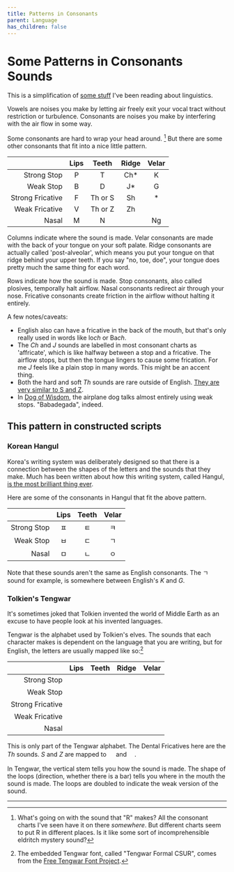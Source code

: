 ```yaml
---
title: Patterns in Consonants
parent: Language
has_children: false
---
```


# Some Patterns in Consonants Sounds 

This is a simplification of [some stuff](https://en.wikipedia.org/wiki/International_Phonetic_Alphabet_chart) I've been reading about linguistics.

Vowels are noises you make by letting air freely exit your vocal tract without restriction or turbulence.
Consonants are noises you make by interfering with the air flow in some way.

Some consonants are hard to wrap your head around. [^noteaboutR]
But there are some other consonants that fit into a nice little pattern.

[^noteaboutR]: What's going on with the sound that "R" makes? All the consonant charts I've seen have it on there *somewhere*. But different charts seem to put R in different places. Is it like some sort of incomprehensible eldritch mystery sound?

<!--https://improveyouraccent.co.uk/consonant-chart/*/-->

|  | Lips | Teeth | Ridge | Velar |
|--:|:-:|:-:|:-:|:-:|
| Strong Stop | P | T | Ch* | K |
| Weak Stop | B | D | J* | G |
| Strong Fricative | F | Th or S | Sh | * |
| Weak Fricative | V | Th or Z | Zh |  |
| Nasal | M | N |  | Ng |

Columns indicate where the sound is made. 
Velar consonants are made with the back of your tongue on your soft palate.
Ridge consonants are actually called 'post-alveolar', which means you put your tongue on that ridge behind your upper teeth.
If you say "no, toe, doe", your tongue does pretty much the same thing for each word.

Rows indicate how the sound is made.
Stop consonants, also called plosives, temporally halt airflow. 
Nasal consonants redirect air through your nose.
Fricative consonants create friction in the airflow without halting it entirely.

A few notes/caveats:
* English also can have a fricative in the back of the mouth, but that's only really used in words like lo*ch* or Ba*ch*.
* The *Ch* and *J* sounds are labelled in most consonant charts as 'affricate', which is like halfway between a stop and a fricative. The airflow stops, but then the tongue lingers to cause some frication. For me *J* feels like a plain stop in many words. This might be an accent thing.
* Both the hard and soft *Th* sounds are rare outside of English. [They are very similar to S and Z](https://www.youtube.com/watch?v=0MUsVcYhERY).
* In [Dog of Wisdom](https://www.youtube.com/watch?v=D-UmfqFjpl0), the airplane dog talks almost entirely using weak stops. "Babadegada", indeed.


<!--The letter *h*, among it's many uses, can be a glottal fricative, meaning a noise you make with friction in your throat.-->

## This pattern in constructed scripts


### Korean Hangul

Korea's writing system was deliberately designed so that there is a connection between the shapes of the letters and the sounds that they make.
Much has been written about how this writing system, called Hangul, [is the most brilliant thing ever](https://en.wikipedia.org/wiki/Hangul_supremacy).

Here are some of the consonants in Hangul that fit the above pattern.

|  | Lips | Teeth  | Velar |
|--:|:-:|:-:|:-:|
| Strong Stop | ㅍ | ㅌ | ㅋ |
| Weak Stop | ㅂ | ㄷ | ㄱ |
| Nasal | ㅁ | ㄴ | ㅇ |

Note that these sounds aren't the same as English consonants. The ㄱ sound for example, is somewhere between English's *K* and *G*.


### Tolkien's Tengwar

It's sometimes joked that Tolkien invented the world of Middle Earth as an excuse to have people look at his invented languages.

Tengwar is the alphabet used by Tolkien's elves. The sounds that each character makes is dependent on the language that you are writing, but for English, the letters are usually mapped like so:[^tengwarfont]

[^tengwarfont]: The embedded Tengwar font, called "Tengwar Formal CSUR", comes from the [Free Tengwar Font Project](http://freetengwar.sourceforge.net/).

<style>
    @font-face {
        font-family: 'tengwar';
        src: url("../../webfonts/tengwar/TengwarFormalCSUR.ttf");
    }
    .tengwartd {
        text-align: center;
        font-family: 'tengwar';
        font-size: large;
    }
</style>
<table>
  <thead>
    <tr>
      <th style="text-align: right"> </th>
      <th style="text-align: center">Lips</th>
      <th style="text-align: center">Teeth</th>
      <th style="text-align: center">Ridge</th>
      <th style="text-align: center">Velar</th>
    </tr>
  </thead>
  <tbody>
    <tr>
      <td style="text-align: right">Strong Stop</td>
      <td class="tengwartd"></td>
      <td class="tengwartd"></td>
      <td class="tengwartd"></td>
      <td class="tengwartd"></td>
    </tr>
    <tr>
      <td style="text-align: right">Weak Stop</td>
      <td class="tengwartd"></td>
      <td class="tengwartd"></td>
      <td class="tengwartd"></td>
      <td class="tengwartd"></td>
    </tr>
    <tr>
      <td style="text-align: right">Strong Fricative</td>
      <td class="tengwartd"></td>
      <td class="tengwartd"></td>
      <td class="tengwartd"></td>
      <td class="tengwartd"></td>
    </tr>
    <tr>
      <td style="text-align: right">Weak  Fricative</td>
      <td class="tengwartd"></td>
      <td class="tengwartd"></td>
      <td class="tengwartd"></td>
      <td class="tengwartd"> </td>
    </tr>
    <tr>
      <td style="text-align: right">Nasal</td>
      <td class="tengwartd"></td>
      <td class="tengwartd"></td>
      <td class="tengwartd"> </td>
      <td class="tengwartd"></td>
    </tr>
  </tbody>
</table>

This is only part of the Tengwar alphabet. 
The Dental Fricatives here are the *Th* sounds. *S* and *Z* are mapped to <span class="tengwartd"></span> and <span class="tengwartd"></span>.


In Tengwar, the vertical stem tells you how the sound is made.
The shape of the loops (direction, whether there is a bar) tells you where in the mouth the sound is made.
The loops are doubled to indicate the weak version of the sound.


---




